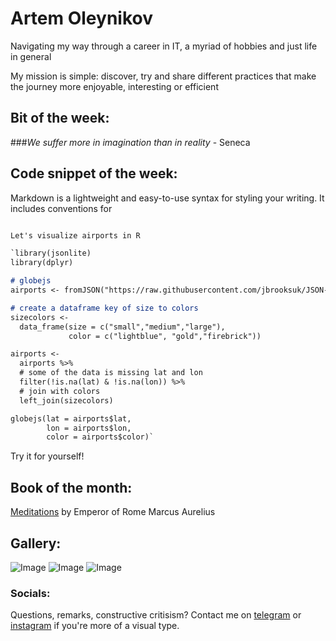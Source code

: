# Artem Oleynikov
Navigating my way through a career in IT, a myriad of hobbies and just life in general

My mission is simple: discover, try and share different practices that make the journey more enjoyable, interesting or efficient

## Bit of the week: 

###_We suffer more in imagination than in reality_ - Seneca

## Code snippet of the week: 

Markdown is a lightweight and easy-to-use syntax for styling your writing. It includes conventions for
```markdown

Let's visualize airports in R

`library(jsonlite)
library(dplyr)

# globejs 
airports <- fromJSON("https://raw.githubusercontent.com/jbrooksuk/JSON-Airports/master/airports.json")

# create a dataframe key of size to colors
sizecolors <-
  data_frame(size = c("small","medium","large"),
             color = c("lightblue", "gold","firebrick"))

airports <-
  airports %>%
  # some of the data is missing lat and lon
  filter(!is.na(lat) & !is.na(lon)) %>%
  # join with colors
  left_join(sizecolors)

globejs(lat = airports$lat, 
        lon = airports$lon,
        color = airports$color)`

```
Try it for yourself! 

## Book of the month: 

 [Meditations](https://www.gutenberg.org/ebooks/2680) by Emperor of Rome Marcus Aurelius 

## Gallery:

![Image](https://scontent-bru2-1.cdninstagram.com/v/t51.2885-15/292534819_740584607272464_7675952729522134041_n.webp?stp=dst-jpg_e35&_nc_ht=scontent-bru2-1.cdninstagram.com&_nc_cat=100&_nc_ohc=zCfaKwCu8DUAX-Bvloh&edm=ALQROFkBAAAA&ccb=7-5&ig_cache_key=Mjg3OTg3MjI4MzYzNzY1NTMzNQ%3D%3D.2-ccb7-5&oh=00_AT9GxqrQkme2aJboWPRZDkjfo4f6VvI_ETJBaz-2byTH_A&oe=62D5FD3E&_nc_sid=30a2ef)
![Image](https://scontent-bru2-1.cdninstagram.com/v/t51.2885-15/238191731_182308683852790_4297461498432111308_n.jpg?stp=dst-jpg_e35&_nc_ht=scontent-bru2-1.cdninstagram.com&_nc_cat=110&_nc_ohc=xckRoKOAuW8AX9KSco6&edm=ALQROFkBAAAA&ccb=7-5&ig_cache_key=MjY0MjA5NTQwNDAzNDUwMDk3NA%3D%3D.2-ccb7-5&oh=00_AT-YkJVWbdL3WLJtLS6ee2BQ-7g-UJqXYCaKHCsB-pzZxQ&oe=62D69B57&_nc_sid=30a2ef)
![Image](https://scontent-bru2-1.cdninstagram.com/v/t51.2885-15/107872813_139134437825483_5356810640007085497_n.jpg?stp=dst-jpg_e35&_nc_ht=scontent-bru2-1.cdninstagram.com&_nc_cat=111&_nc_ohc=8hS6L0hUODkAX-ZJCr9&edm=ALQROFkBAAAA&ccb=7-5&ig_cache_key=MjM1MTUzMTIxMzY4ODYwODM5Mg%3D%3D.2-ccb7-5&oh=00_AT83ry09yoaA-eQY9rWKJhEL3dof0w8jprfagwPWjijYhQ&oe=62D6E2C0&_nc_sid=30a2ef)

### Socials: 

Questions, remarks, constructive critisism? 
Contact me on [telegram](https://t.me/artem_oleynikov) or [instagram](https://support.github.com/contact) if you're more of a visual type.
